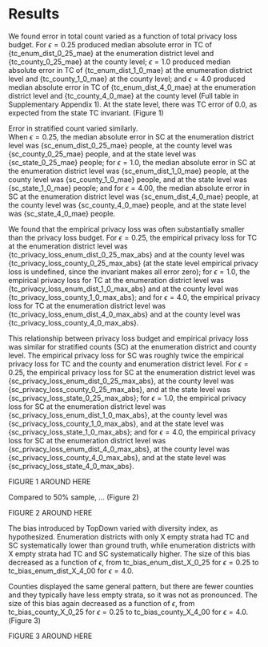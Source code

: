 Results
=======

We found error in total count varied as a function of total privacy loss
budget. For
$\epsilon = 0.25$ produced median absolute error in TC of {tc_enum_dist_0_25_mae}
at the enumeration district level and {tc_county_0_25_mae} at the
county level;
$\epsilon = 1.0$ produced median absolute error in TC of {tc_enum_dist_1_0_mae}
at the enumeration district level and {tc_county_1_0_mae} at the
county level;
and $\epsilon = 4.0$ produced median absolute error in TC of {tc_enum_dist_4_0_mae}
at the enumeration district level and {tc_county_4_0_mae} at the
county level (Full table in Supplementary Appendix 1).
At the state level, there was TC error of $0.0$, as expected from the
state TC invariant. (Figure 1)

Error in stratified count varied similarly.  
When $\epsilon = 0.25$, the median absolute error in SC
at the enumeration district level was {sc_enum_dist_0_25_mae} people,
at the county level was {sc_county_0_25_mae} people, and
at the state level was {sc_state_0_25_mae} people;
for $\epsilon = 1.0$, the median absolute error in SC
at the enumeration district level was {sc_enum_dist_1_0_mae} people,
at the county level was {sc_county_1_0_mae} people, and
at the state level was {sc_state_1_0_mae} people; and
for $\epsilon = 4.00$, the median absolute error in SC
at the enumeration district level was {sc_enum_dist_4_0_mae} people,
at the county level was {sc_county_4_0_mae} people, and
at the state level was {sc_state_4_0_mae} people.

We found that the empirical privacy loss was often substantially
smaller than the privacy loss budget.
For $\epsilon = 0.25$, the empirical privacy loss for TC
at the enumeration district level was {tc_privacy_loss_enum_dist_0_25_max_abs}
and at the county level was {tc_privacy_loss_county_0_25_max_abs}
(at the state level empirical privacy loss is undefined, since the invariant makes all error zero);
for $\epsilon = 1.0$, the empirical privacy loss for TC
at the enumeration district level was {tc_privacy_loss_enum_dist_1_0_max_abs}
and at the county level was {tc_privacy_loss_county_1_0_max_abs}; and
for $\epsilon = 4.0$, the empirical privacy loss for TC
at the enumeration district level was {tc_privacy_loss_enum_dist_4_0_max_abs}
and at the county level was {tc_privacy_loss_county_4_0_max_abs}.

This relationship between privacy loss budget and empirical privacy
loss was similar for stratified counts (SC) at the enumeration
district and county level. The empirical privacy
loss for SC was roughly twice the empirical privacy loss
for TC and the county and enumeration district level.
For $\epsilon = 0.25$, the empirical privacy loss for SC
at the enumeration district level was {sc_privacy_loss_enum_dist_0_25_max_abs},
at the county level was {sc_privacy_loss_county_0_25_max_abs}, and
at the state level was {sc_privacy_loss_state_0_25_max_abs};
for $\epsilon = 1.0$, the empirical privacy loss for SC
at the enumeration district level was {sc_privacy_loss_enum_dist_1_0_max_abs},
at the county level was {sc_privacy_loss_county_1_0_max_abs}, and
at the state level was {sc_privacy_loss_state_1_0_max_abs}; and
for $\epsilon = 4.0$, the empirical privacy loss for SC
at the enumeration district level was {sc_privacy_loss_enum_dist_4_0_max_abs},
at the county level was {sc_privacy_loss_county_4_0_max_abs}, and
at the state level was {sc_privacy_loss_state_4_0_max_abs}.

FIGURE 1 AROUND HERE

Compared to 50% sample, ... (Figure 2)

FIGURE 2 AROUND HERE

The bias introduced by TopDown varied with diversity index, as
hypothesized.
Enumeration districts with only X empty strata had TC
and SC systematically lower than ground truth, while enumeration
districts with X empty strata had TC and SC systematically higher.
The size of this bias decreased as a function of $\epsilon$, from
tc_bias_enum_dist_X_0_25 for $\epsilon = 0.25$ to 
tc_bias_enum_dist_X_4_00 for $\epsilon = 4.0$.

Counties displayed the same general pattern, but there are fewer
counties and they typically have less empty strata, so it was not as
pronounced.
The size of this bias again decreased as a function of $\epsilon$, from
tc_bias_county_X_0_25 for $\epsilon = 0.25$ to 
tc_bias_county_X_4_00 for $\epsilon = 4.0$.
(Figure 3)

FIGURE 3 AROUND HERE

